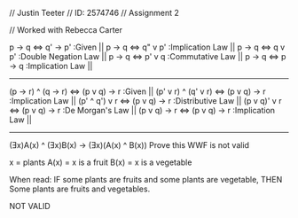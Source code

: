 // Justin Teeter
// ID: 2574746
// Assignment 2

// Worked with Rebecca Carter

p -> q <=> q' -> p' :Given               ||
p -> q <=> q" v p'  :Implication Law     ||
p -> q <=> q v p'   :Double Negation Law ||
p -> q <=> p' v q   :Commutative Law     ||
p -> q <=> p -> q   :Implication Law     ||

---------------------------------------------------------------

(p -> r) ^ (q -> r) <=> (p v q) -> r  :Given            ||
(p' v r) ^ (q' v r) <=> (p v q) -> r  :Implication Law  ||
(p' ^ q') v r <=> (p v q) -> r        :Distributive Law ||
(p v q)' v r <=> (p v q) -> r         :De Morgan's Law  ||
(p v q) -> r <=> (p v q) -> r         :Implication Law  ||

---------------------------------------------------------------

(Ǝx)A(x) ^ (Ǝx)B(x) -> (Ǝx)(A(x) ^ B(x))
Prove this WWF is not valid

x = plants
A(x) = x is a fruit
B(x) = x is a vegetable

When read:
IF some plants are fruits and some plants are vegetable,
THEN Some plants are fruits and vegetables.

NOT VALID
